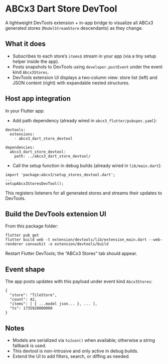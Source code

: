 # ABCx3 Dart Store DevTool

A lightweight DevTools extension + in-app bridge to visualize all ABCx3 generated stores (`ModelStreamStore` descendants) as they change.

## What it does
- Subscribes to each store’s `items$` stream in your app (via a tiny setup helper inside the app).
- Posts snapshots to DevTools using `developer.postEvent` under the event kind `Abcx3Stores`.
- DevTools extension UI displays a two‑column view: store list (left) and JSON content (right) with expandable nested structures.

## Host app integration
In your Flutter app:

- Add path dependency (already wired in `abcx3_flutter/pubspec.yaml`):

```
devtools:
  extensions:
    - abcx3_dart_store_devtool

dependencies:
  abcx3_dart_store_devtool:
    path: ../abcx3_dart_store_devtool/
```

- Call the setup function in debug builds (already wired in `lib/main.dart`):

```
import 'package:abcx3/setup_stores_devtool.dart';
...
setupAbcx3StoresDevTool();
```

This registers listeners for all generated stores and streams their updates to DevTools.

## Build the DevTools extension UI
From this package folder:

```
flutter pub get
flutter build web -t extension/devtools/lib/extension_main.dart --web-renderer canvaskit -o extension/devtools/build
```

Restart Flutter DevTools; the “ABCx3 Stores” tab should appear.

## Event shape
The app posts updates with this payload under event kind `Abcx3Stores`:

```
{
  "store": "TileStore",
  "count": 42,
  "items": [ { ...model json... }, ... ],
  "ts": 1735920000000
}
```

## Notes
- Models are serialized via `toJson()` when available; otherwise a string fallback is used.
- This devtool is non-intrusive and only active in debug builds.
- Extend the UI to add filters, search, or diffing as needed.

